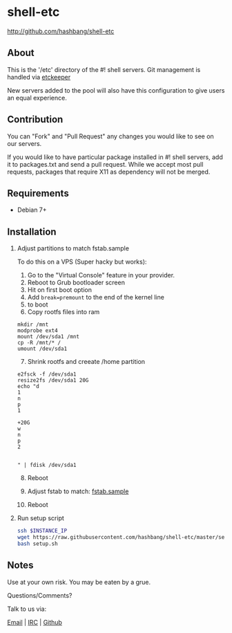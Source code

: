 # shell-etc #

<http://github.com/hashbang/shell-etc>

## About ##

This is the '/etc' directory of the #! shell servers.
Git management is handled via [etckeeper](http://etckeeper.branchable.com/)

New servers added to the pool will also have this configuration to give users an equal experience.

## Contribution ##

You can "Fork" and "Pull Request" any changes you would like to see on our
servers.

If you would like to have particular package installed in #! shell servers, add it to packages.txt and send a pull request.
While we accept most pull requests, packages that require X11 as dependency will not be merged.

## Requirements ##

  * Debian 7+

## Installation ##

1. Adjust partitions to match fstab.sample

    To do this on a VPS (Super hacky but works):
    
    1. Go to the "Virtual Console" feature in your provider.
    2. Reboot to Grub bootloader screen
    3. Hit <Enter> on first boot option
    4. Add ```break=premount``` to the end of the kernel line
    5. <Ctrl-X> to boot
    6. Copy rootfs files into ram
      ```
      mkdir /mnt
      modprobe ext4
      mount /dev/sda1 /mnt
      cp -R /mnt/* /
      umount /dev/sda1
      ```
    7. Shrink rootfs and creeate /home partition
      ```
      e2fsck -f /dev/sda1
      resize2fs /dev/sda1 20G
      echo "d
      1
      n
      p
      1

      +20G
      w
      n
      p
      2


      " | fdisk /dev/sda1
      ```
    8. Reboot

    9. Adjust fstab to match: [fstab.sample](https://raw.githubusercontent.com/hashbang/shell-etc/master/fstab.sample)

    10. Reboot

2. Run setup script

    ```bash
    ssh $INSTANCE_IP
    wget https://raw.githubusercontent.com/hashbang/shell-etc/master/setup.sh
    bash setup.sh
    ```

## Notes ##

  Use at your own risk. You may be eaten by a grue.

  Questions/Comments?

  Talk to us via:

  [Email](mailto://team@hashbang.sh) |
  [IRC](ircs://irc.hashbang.sh:6697/#!) |
  [Github](http://github.com/hashbang/)
